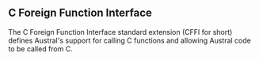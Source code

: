 ## C Foreign Function Interface

The C Foreign Function Interface standard extension (CFFI for short) defines
Austral's support for calling C functions and allowing Austral code to be called
from C.
